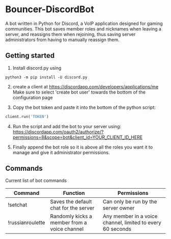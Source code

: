 # Bouncer-DiscordBot

A bot written in Python for Discord, a VoIP application designed for gaming communities. This bot saves member roles and nicknames when leaving a server, and reassigns them when rejoining, thus saving server administrators from having to manually reassign them.

## Getting started
1) Install discord.py using
```
python3 -m pip install -U discord.py
```
2) create a client at https://discordapp.com/developers/applications/me
Make sure to select 'create bot user' towards the bottom of the configuration page

3) Copy the bot token and paste it into the bottom of the python script:
```py
client.run('TOKEN')
```

4) Run the script and add the bot to your server using:
https://discordapp.com/oauth2/authorize/?permissions=8&scope=bot&client_id=YOUR_CLIENT_ID_HERE

5) Finally append the bot role so it is above all the roles you want it to manage and give it administrator permissions.

## Commands
Current list of bot commands

| Command | Function | Permissions |
| ------ | ---- | ---- |
| !setchat | Saves the default chat for the server | Can only be run by the server owner | 
| !russianroulette | Randomly kicks a member from a voice channel | Any member in a voice channel, limited to every 60 seconds |
